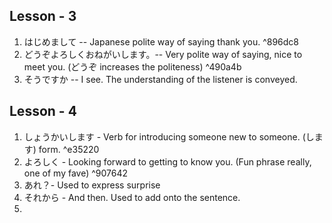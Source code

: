 ## Lesson - 3

1. はじめまして -- Japanese polite way of saying thank you.  ^896dc8
2. どうぞよろしくおねがいします。-- Very polite way of saying, nice to meet you. (どうぞ increases the politeness) ^490a4b
3. そうですか -- I see. The understanding of the listener is conveyed. 


## Lesson - 4
1. しょうかいします - Verb for introducing someone new to someone. (します) form. ^e35220
2. よろしく - Looking forward to getting to know you. (Fun phrase really, one of my fave) ^907642
3. あれ？- Used to express surprise
4. それから - And then. Used to add onto the sentence. 
5. 

